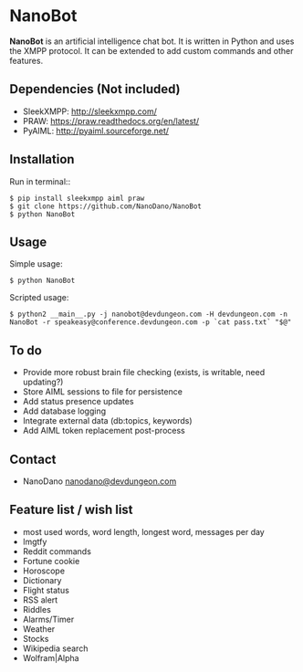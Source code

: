 NanoBot
=====

**NanoBot** is an artificial intelligence chat bot. It is written in Python and uses the XMPP protocol. It can be extended to add custom commands and other features.

Dependencies (Not included)
------

* SleekXMPP: http://sleekxmpp.com/
* PRAW: https://praw.readthedocs.org/en/latest/
* PyAIML: http://pyaiml.sourceforge.net/

Installation
-----

Run in terminal::

	$ pip install sleekxmpp aiml praw
	$ git clone https://github.com/NanoDano/NanoBot
	$ python NanoBot


Usage
-----

Simple usage:

    $ python NanoBot

Scripted usage:

    $ python2 __main__.py -j nanobot@devdungeon.com -H devdungeon.com -n NanoBot -r speakeasy@conference.devdungeon.com -p `cat pass.txt` "$@"

To do
-----

- Provide more robust brain file checking (exists, is writable, need updating?)
- Store AIML sessions to file for persistence
- Add status presence updates
- Add database logging
- Integrate external data (db:topics, keywords)
- Add AIML token replacement post-process

Contact
-----

* NanoDano <nanodano@devdungeon.com>

Feature list / wish list
-----
* most used words, word length, longest word, messages per day
* lmgtfy
* Reddit commands
* Fortune cookie
* Horoscope
* Dictionary
* Flight status
* RSS alert
* Riddles
* Alarms/Timer
* Weather
* Stocks
* Wikipedia search
* Wolfram|Alpha
